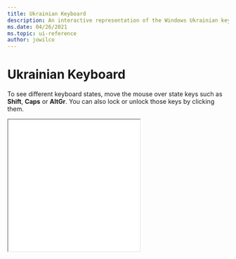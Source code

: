 ```yaml
---
title: Ukrainian Keyboard
description: An interactive representation of the Windows Ukrainian keyboard. To see different keyboard states, click or move the mouse over the state keys.
ms.date: 04/26/2021
ms.topic: ui-reference
author: jowilco
---
```


# Ukrainian Keyboard

To see different keyboard states, move the mouse over state keys such as **Shift**, **Caps** or **AltGr**. You can also lock or unlock those keys by clicking them.

<iframe src="kbdur.html" height="300"></iframe>
